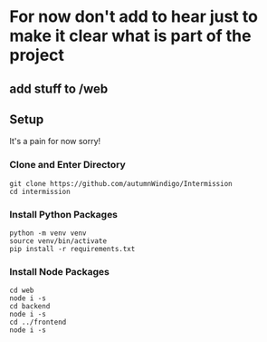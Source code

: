 # For now don't add to hear just to make it clear what is part of the project
## add stuff to /web

## Setup
It's a pain for now sorry!
### Clone and Enter Directory
```
git clone https://github.com/autumnWindigo/Intermission
cd intermission
```
### Install Python Packages
```
python -m venv venv
source venv/bin/activate
pip install -r requirements.txt
```

### Install Node Packages
```
cd web
node i -s
cd backend
node i -s
cd ../frontend
node i -s
```
